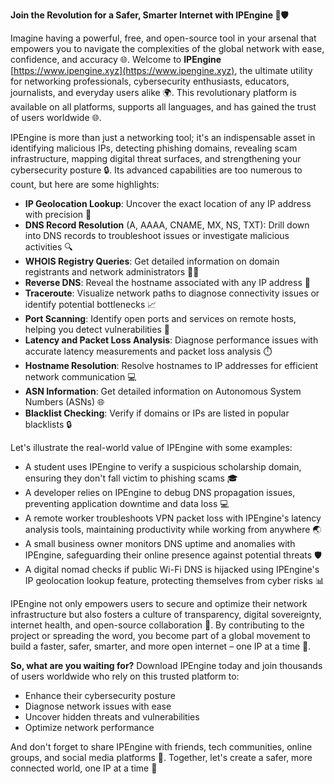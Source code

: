 **Join the Revolution for a Safer, Smarter Internet with IPEngine 🚀🛡️**

Imagine having a powerful, free, and open-source tool in your arsenal that empowers you to navigate the complexities of the global network with ease, confidence, and accuracy 🌐. Welcome to **IPEngine** [https://www.ipengine.xyz](https://www.ipengine.xyz), the ultimate utility for networking professionals, cybersecurity enthusiasts, educators, journalists, and everyday users alike 🌍. This revolutionary platform is available on all platforms, supports all languages, and has gained the trust of users worldwide 🌐.

IPEngine is more than just a networking tool; it's an indispensable asset in identifying malicious IPs, detecting phishing domains, revealing scam infrastructure, mapping digital threat surfaces, and strengthening your cybersecurity posture 🔒. Its advanced capabilities are too numerous to count, but here are some highlights:

*   **IP Geolocation Lookup**: Uncover the exact location of any IP address with precision 📍
*   **DNS Record Resolution** (A, AAAA, CNAME, MX, NS, TXT): Drill down into DNS records to troubleshoot issues or investigate malicious activities 🔍
*   **WHOIS Registry Queries**: Get detailed information on domain registrants and network administrators 🕵️‍♂️
*   **Reverse DNS**: Reveal the hostname associated with any IP address 🔎
*   **Traceroute**: Visualize network paths to diagnose connectivity issues or identify potential bottlenecks 📈
*   **Port Scanning**: Identify open ports and services on remote hosts, helping you detect vulnerabilities 🚨
*   **Latency and Packet Loss Analysis**: Diagnose performance issues with accurate latency measurements and packet loss analysis ⏱️
*   **Hostname Resolution**: Resolve hostnames to IP addresses for efficient network communication 💻
*   **ASN Information**: Get detailed information on Autonomous System Numbers (ASNs) 🌐
*   **Blacklist Checking**: Verify if domains or IPs are listed in popular blacklists 🔒

Let's illustrate the real-world value of IPEngine with some examples:

*   A student uses IPEngine to verify a suspicious scholarship domain, ensuring they don't fall victim to phishing scams 🎓
*   A developer relies on IPEngine to debug DNS propagation issues, preventing application downtime and data loss 💻
*   A remote worker troubleshoots VPN packet loss with IPEngine's latency analysis tools, maintaining productivity while working from anywhere 🌏
*   A small business owner monitors DNS uptime and anomalies with IPEngine, safeguarding their online presence against potential threats 🛡️
*   A digital nomad checks if public Wi-Fi DNS is hijacked using IPEngine's IP geolocation lookup feature, protecting themselves from cyber risks 📊

IPEngine not only empowers users to secure and optimize their network infrastructure but also fosters a culture of transparency, digital sovereignty, internet health, and open-source collaboration 🔗. By contributing to the project or spreading the word, you become part of a global movement to build a faster, safer, smarter, and more open internet – one IP at a time 🌟.

**So, what are you waiting for?** Download IPEngine today and join thousands of users worldwide who rely on this trusted platform to:

*   Enhance their cybersecurity posture
*   Diagnose network issues with ease
*   Uncover hidden threats and vulnerabilities
*   Optimize network performance

And don't forget to share IPEngine with friends, tech communities, online groups, and social media platforms 🤝. Together, let's create a safer, more connected world, one IP at a time 🔗